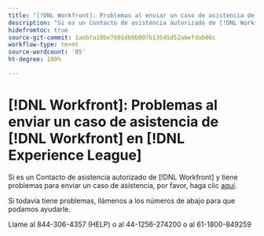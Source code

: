 ```yaml
---
title: "[!DNL Workfront]: Problemas al enviar un caso de asistencia de Workfront en Experience League"
description: "Si es un Contacto de asistencia autorizado de [!DNL Workfront] y tiene problemas para enviar un caso de asistencia, por favor, llámenos a los números que se indican abajo para que podamos ayudarle."
hidefromtoc: true
source-git-commit: 1aebfa10be7601db9b807b13545d52a6efdab06c
workflow-type: tm+mt
source-wordcount: '85'
ht-degree: 100%

---
```



# [!DNL Workfront]: Problemas al enviar un caso de asistencia de [!DNL Workfront] en [!DNL Experience League]

Si es un Contacto de asistencia autorizado de [!DNL Workfront] y tiene problemas para enviar un caso de asistencia, por favor, haga clic [aquí](https://workfrontpartners.force.com/one/s/).

Si todavía tiene problemas, llámenos a los números de abajo para que podamos ayudarle.

Llame al 844-306-4357 (HELP) 
o al 44-1256-274200 
o al 61-1800-849259
